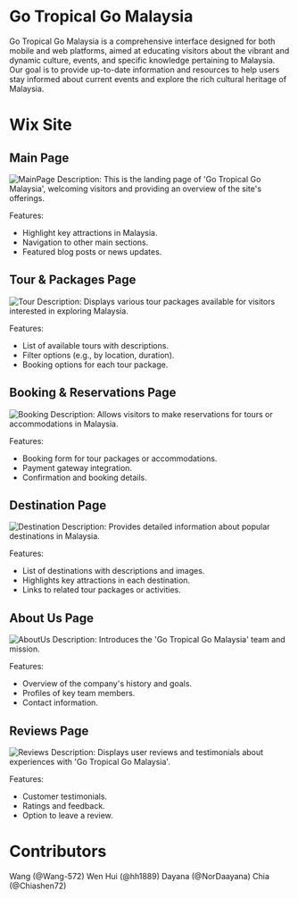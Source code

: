 # Go Tropical Go Malaysia
Go Tropical Go Malaysia is a comprehensive interface designed for both mobile and web platforms, aimed at educating visitors about the vibrant and dynamic culture, events, and specific knowledge pertaining to Malaysia. Our goal is to provide up-to-date information and resources to help users stay informed about current events and explore the rich cultural heritage of Malaysia.

# Wix Site
## Main Page
![MainPage](https://github.com/Wang-572/GTGMblog/blob/main/wix-interface/Main%20Page.png)
Description: This is the landing page of 'Go Tropical Go Malaysia', welcoming visitors and providing an overview of the site's offerings.

Features:
- Highlight key attractions in Malaysia.
- Navigation to other main sections.
- Featured blog posts or news updates.

## Tour & Packages Page
![Tour](https://github.com/Wang-572/GTGMblog/blob/main/wix-interface/Tour%20and%20Packages.png)
Description: Displays various tour packages available for visitors interested in exploring Malaysia.

Features:
- List of available tours with descriptions.
- Filter options (e.g., by location, duration).
- Booking options for each tour package.

## Booking & Reservations Page
![Booking](https://github.com/Wang-572/GTGMblog/blob/main/wix-interface/Booking%20and%20Reservation.png)
Description: Allows visitors to make reservations for tours or accommodations in Malaysia.

Features:
- Booking form for tour packages or accommodations.
- Payment gateway integration.
- Confirmation and booking details.

## Destination Page 
![Destination](https://github.com/Wang-572/GTGMblog/blob/main/wix-interface/Destinations.png)
Description: Provides detailed information about popular destinations in Malaysia.

Features:
- List of destinations with descriptions and images.
- Highlights key attractions in each destination.
- Links to related tour packages or activities.

## About Us Page
![AboutUs](https://github.com/Wang-572/GTGMblog/blob/main/wix-interface/About%20Us.png)
Description: Introduces the 'Go Tropical Go Malaysia' team and mission.

Features:
- Overview of the company's history and goals.
- Profiles of key team members.
- Contact information.

## Reviews Page
![Reviews](https://github.com/Wang-572/GTGMblog/blob/main/wix-interface/Reviews.png)
Description: Displays user reviews and testimonials about experiences with 'Go Tropical Go Malaysia'.

Features:
- Customer testimonials.
- Ratings and feedback.
- Option to leave a review.

# Contributors
Wang (@Wang-572)
Wen Hui (@hh1889)
Dayana (@NorDaayana)
Chia (@Chiashen72)
